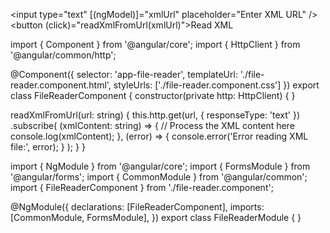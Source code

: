 <input type="text" [(ngModel)]="xmlUrl" placeholder="Enter XML URL" />
<button (click)="readXmlFromUrl(xmlUrl)">Read XML</button>


import { Component } from '@angular/core';
import { HttpClient } from '@angular/common/http';

@Component({
  selector: 'app-file-reader',
  templateUrl: './file-reader.component.html',
  styleUrls: ['./file-reader.component.css']
})
export class FileReaderComponent {
  constructor(private http: HttpClient) { }

  readXmlFromUrl(url: string) {
    this.http.get(url, { responseType: 'text' })
      .subscribe(
        (xmlContent: string) => {
          // Process the XML content here
          console.log(xmlContent);
        },
        (error) => {
          console.error('Error reading XML file:', error);
        }
      );
  }
}



import { NgModule } from '@angular/core';
import { FormsModule } from '@angular/forms';
import { CommonModule } from '@angular/common';
import { FileReaderComponent } from './file-reader.component';

@NgModule({
  declarations: [FileReaderComponent],
  imports: [CommonModule, FormsModule],
})
export class FileReaderModule { }

